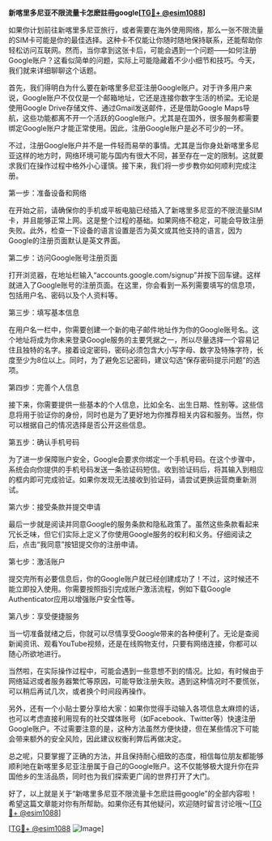 **新喀里多尼亚不限流量卡怎麽註冊google[[TG💪+ @esim1088](https://t.me/s/esim1088)]**

如果你计划前往新喀里多尼亚旅行，或者需要在海外使用网络，那么一张不限流量的SIM卡可能是你的最佳选择。这种卡不仅能让你随时随地保持联系，还能帮助你轻松访问互联网。然而，当你拿到这张卡后，可能会遇到一个问题——如何注册Google账户？这看似简单的问题，实际上可能隐藏着不少小细节和技巧。今天，我们就来详细聊聊这个话题。

首先，我们得明白为什么要在新喀里多尼亚注册Google账户。对于许多用户来说，Google账户不仅仅是一个邮箱地址，它还是连接你数字生活的桥梁。无论是使用Google Drive存储文件、通过Gmail发送邮件，还是借助Google Maps导航，这些功能都离不开一个活跃的Google账户。尤其是在国外，很多服务都需要绑定Google账户才能正常使用。因此，注册Google账户是必不可少的一环。

不过，注册Google账户并不是一件轻而易举的事情。尤其是当你身处新喀里多尼亚这样的地方时，网络环境可能与国内有很大不同，甚至存在一定的限制。这就要求我们在操作过程中格外小心谨慎。接下来，我们将一步步教你如何顺利完成注册。

第一步：准备设备和网络

在开始之前，请确保你的手机或平板电脑已经插入了新喀里多尼亚的不限流量SIM卡，并且能够正常上网。这是整个过程的基础。如果网络不稳定，可能会导致注册失败。此外，检查一下设备的语言设置是否为英文或其他支持的语言，因为Google的注册页面默认是英文界面。

第二步：访问Google账号注册页面

打开浏览器，在地址栏输入“accounts.google.com/signup”并按下回车键。这样就进入了Google账号的注册页面。在这里，你会看到一系列需要填写的信息项，包括用户名、密码以及个人资料等。

第三步：填写基本信息

在用户名一栏中，你需要创建一个新的电子邮件地址作为你的Google账号名。这个地址将成为你未来登录Google服务的主要凭据之一，所以尽量选择一个容易记住且独特的名字。接着设定密码，密码必须包含大小写字母、数字及特殊字符，长度至少为8位以上。同时，为了避免忘记密码，建议勾选“保存密码提示问题”的选项。

第四步：完善个人信息

接下来，你需要提供一些基本的个人信息，比如全名、出生日期、性别等。这些信息将用于验证你的身份，同时也是为了更好地为你推荐相关内容和服务。当然，你可以根据自己的情况选择是否公开这些信息。

第五步：确认手机号码

为了进一步保障账户安全，Google会要求你绑定一个手机号码。在这个步骤中，系统会向你提供的手机号码发送一条验证码短信。收到验证码后，将其输入到相应的框内即可完成验证。如果你发现无法接收到验证码，请尝试更换运营商重新测试。

第六步：接受条款并提交申请

最后一步就是阅读并同意Google的服务条款和隐私政策了。虽然这些条款看起来冗长乏味，但它们实际上定义了你使用Google服务的权利和义务。仔细阅读之后，点击“我同意”按钮提交你的注册申请。

第七步：激活账户

提交完所有必要信息后，你的Google账户就已经创建成功了！不过，这时候还不能立即投入使用。你需要按照指引完成账户激活流程，例如下载Google Authenticator应用以增强账户安全性等。

第八步：享受便捷服务

当一切准备就绪之后，你就可以尽情享受Google带来的各种便利了。无论是查阅新闻资讯、观看YouTube视频，还是在线购物支付，只要有网络连接，你都可以随心所欲地进行。

当然啦，在实际操作过程中，可能会遇到一些意想不到的情况。比如，有时候由于网络延迟或者服务器繁忙等原因，可能导致注册失败。遇到这种情况时不要慌张，可以稍后再试几次，或者换个时间段再操作。

另外，还有一个小贴士要分享给大家：如果你觉得手动输入各项信息太麻烦的话，也可以考虑直接利用现有的社交媒体账号（如Facebook、Twitter等）快速注册Google账户。不过需要注意的是，这种方法虽然方便快捷，但在某些情况下可能会带来额外的安全风险，因此建议权衡利弊后再做决定。

总之呢，只要掌握了正确的方法，并且保持耐心细致的态度，相信每位朋友都能够顺利地在新喀里多尼亚注册属于自己的Google账户。这不仅能够极大提升你在异国他乡的生活品质，同时也为我们探索更广阔的世界打开了大门。

好了，以上就是关于“新喀里多尼亚不限流量卡怎麽註冊google”的全部内容啦！希望这篇文章能对你有所帮助。如果你还有其他疑问，欢迎随时留言讨论哦～[[TG💪+ @esim1088](https://t.me/s/esim1088)] 

[[TG💪+ @esim1088](https://t.me/s/esim1088) ![Image](https://i.postimg.cc/4NQfJmqS/Snipaste-2025-05-13-00-14-12.png)]